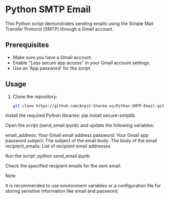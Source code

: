 # Python SMTP Email

This Python script demonstrates sending emails using the Simple Mail Transfer Protocol (SMTP) through a Gmail account.

## Prerequisites

- Make sure you have a Gmail account.
- Enable "Less secure app access" in your Gmail account settings.
- Use an 'App password' for the script.

## Usage

1. Clone the repository:
   ```bash
   git clone https://github.com/Arpit-Sharma-as/Python-SMTP-Email.git

Install the required Python libraries:
pip install secure-smtplib

Open the script (send_email.ipynb) and update the following variables:

email_address: Your Gmail email address
password: Your Gmail app password
subject: The subject of the email
body: The body of the email
recipient_emails: List of recipient email addresses

Run the script:
python send_email.ipynb

Check the specified recipient emails for the sent email.

Note

It is recommended to use environment variables or a configuration file for storing sensitive information like email and password.

